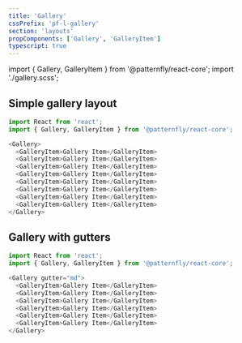 ```yaml
---
title: 'Gallery'
cssPrefix: 'pf-l-gallery'
section: 'layouts'
propComponents: ['Gallery', 'GalleryItem']
typescript: true
---
```


import { Gallery, GalleryItem } from '@patternfly/react-core';
import './gallery.scss';

## Simple gallery layout
```js
import React from 'react';
import { Gallery, GalleryItem } from '@patternfly/react-core';

<Gallery>
  <GalleryItem>Gallery Item</GalleryItem>
  <GalleryItem>Gallery Item</GalleryItem>
  <GalleryItem>Gallery Item</GalleryItem>
  <GalleryItem>Gallery Item</GalleryItem>
  <GalleryItem>Gallery Item</GalleryItem>
  <GalleryItem>Gallery Item</GalleryItem>
  <GalleryItem>Gallery Item</GalleryItem>
  <GalleryItem>Gallery Item</GalleryItem>
</Gallery>
```

## Gallery with gutters
```js
import React from 'react';
import { Gallery, GalleryItem } from '@patternfly/react-core';

<Gallery gutter="md">
  <GalleryItem>Gallery Item</GalleryItem>
  <GalleryItem>Gallery Item</GalleryItem>
  <GalleryItem>Gallery Item</GalleryItem>
  <GalleryItem>Gallery Item</GalleryItem>
  <GalleryItem>Gallery Item</GalleryItem>
  <GalleryItem>Gallery Item</GalleryItem>
</Gallery>
```
